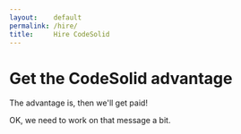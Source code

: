 ```yaml
---
layout:    default
permalink: /hire/
title:     Hire CodeSolid 
---
```


# Get the CodeSolid advantage

The advantage is, then we'll get paid!

OK, we need to work on that message a bit.
